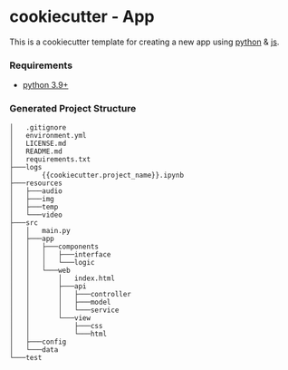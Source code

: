 # cookiecutter - App

This is a cookiecutter template for creating a new app using [python](https://www.python.org/) & [js](https://www.javascript.com/).

### Requirements
- [python 3.9+](https://www.python.org/)


### Generated Project Structure
```
│   .gitignore
│   environment.yml
│   LICENSE.md
│   README.md
│   requirements.txt
├───logs
│       {{cookiecutter.project_name}}.ipynb
├───resources
│   ├───audio
│   ├───img
│   ├───temp
│   └───video
├───src
│   │   main.py
│   ├───app
│   │   ├───components
│   │   │   ├───interface
│   │   │   └───logic
│   │   └───web
│   │       │   index.html
│   │       ├───api
│   │       │   ├───controller
│   │       │   ├───model
│   │       │   └───service
│   │       └───view
│   │           ├───css
│   │           └───html
│   ├───config
│   └───data
└───test
```